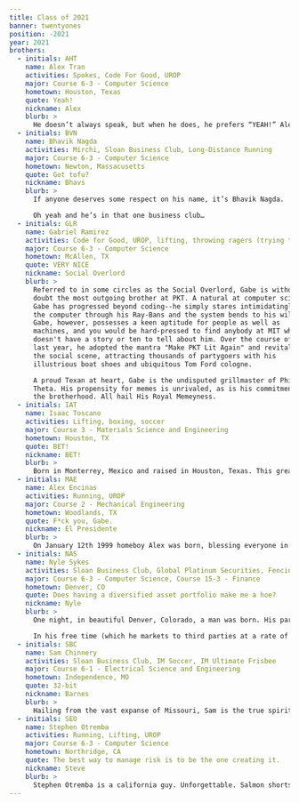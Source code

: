 ```yaml
---
title: Class of 2021
banner: twentyones
position: -2021
year: 2021
brothers:
  - initials: AHT
    name: Alex Tran
    activities: Spokes, Code For Good, UROP
    major: Course 6-3 - Computer Science
    hometown: Houston, Texas
    quote: Yeah!
    nickname: Alex
    blurb: >
      He doesn’t always speak, but when he does, he prefers “YEAH!” Alex Tran is the most interesting man in the world. He once defused a riot in Turkey by speaking Turkish… in French. When he writes in a textbook, it immediately increases in value. Once, he likened machine learning to teaching a dog to sit. He gives professors PSETS, and his tests come pre-marked with 100%. S^3 asks him for sick days, purely out of respect. He knows all forms of martial arts, including the three that only he knows. No human fully understands his story — because it’s too much knowledge for mere mortals. Not even we know all the details of Alex Tran’s existence, but as he always says — “Stay bros my friends.”
  - initials: BVN
    name: Bhavik Nagda
    activities: Mirchi, Sloan Business Club, Long-Distance Running
    major: Course 6-3 - Computer Science
    hometown: Newton, Massacusetts
    quote: Got tofu?
    nickname: Bhavs
    blurb: >
      If anyone deserves some respect on his name, it’s Bhavik Nagda.  Born a mere 20 minutes from the MIT homeland in Newton, Massachusetts, young Bhavik was destined for greatness from the minute the world was graced with his presence.  In high school, Bhavik turned heads and wooed the ladies as a world class distance runner, allowing him to literally excel past his competiton in everything he did.  If there was a lonely girl within a mile, you could be certain that Bhavik would be there in 4:30 or less to comfort her.  But alas, when his high school days came to an end, Bhavik realized that although he was the fastest who had ever walked the streets of Newton, he had been running from his true passion all along…THE ART OF DANCE.  Immediately upon entering MIT, he sought far and wide for an outlet to demonstrate his true passion.  The search ended when he found his gem, his pride and joy, his queen, the Mirchi Dance Team.  Now, Bhavik can be found pouring his heart and soul into his craft at all hours of the day, perfecting his Bollywood Fusion style dancing.  Many call Bhavik a “ghost” since he is rarely seen off of the dance floor.  But if you ask him, he’d rather be called a GOAT. 

      Oh yeah and he’s in that one business club…
  - initials: GLR
    name: Gabriel Ramirez 
    activities: Code for Good, UROP, lifting, throwing ragers (trying to at least)
    major: Course 6-3 - Computer Science
    hometown: McAllen, TX
    quote: VERY NICE
    nickname: Social Overlord
    blurb: >
      Referred to in some circles as the Social Overlord, Gabe is without
      doubt the most outgoing brother at PKT. A natural at computer science,
      Gabe has progressed beyond coding--he simply stares intimidatingly at
      the computer through his Ray-Bans and the system bends to his will.
      Gabe, however, possesses a keen aptitude for people as well as
      machines, and you would be hard-pressed to find anybody at MIT who
      doesn't have a story or ten to tell about him. Over the course of the
      last year, he adopted the mantra "Make PKT Lit Again" and revitalized
      the social scene, attracting thousands of partygoers with his
      illustrious boat shoes and ubiquitous Tom Ford cologne.

      A proud Texan at heart, Gabe is the undisputed grillmaster of Phi Kappa
      Theta. His propensity for memes is unrivaled, as is his commitment to
      the brotherhood. All hail His Royal Memeyness.
  - initials: IAT
    name: Isaac Toscano
    activities: Lifting, boxing, soccer
    major: Course 3 - Materials Science and Engineering
    hometown: Houston, TX
    quote: BET!
    nickname: BET!
    blurb: >
      Born in Monterrey, Mexico and raised in Houston, Texas. This great swimmer has shown that is really is possible to start from the bottom and make it to the top. Isaac has shown this both academically and in boxing. He went undefeated for most of his boxing career and had to stop because of a couple of unfortunate events. However, he went from being a chubby kid to becoming a legend in the gym. He is the definition for a “gentle giant”. This man would run around the world for his brothers at any moments request. However, if you make him mad or make those that he loves upset, you should be prepared to face the punching power equivalent to Thanos’s fist. Seriously though, Isaac might look tall and scary on the outside. But he is a caring and loving individual. 
  - initials: MAE
    name: Alex Encinas
    activities: Running, UROP
    major: Course 2 - Mechanical Engineering
    hometown: Woodlands, TX
    quote: F*ck you, Gabe.
    nickname: El Presidente
    blurb: >
      On January 12th 1999 homeboy Alex was born, blessing everyone in his city of Guadalajara, Jalisco, Mexico with his presence. From his amazing athletic build and charming smile to his WILD party habits and great wealth Manuel Alejandro Encinas Maqueda is a student you definitely want to look out for. Let us start with his time in Texas. After spending some time in Mexico, Alex grew up in the wealthiest suburb of Texas: The Woodlands. Eating a five star meal cooked by a personal chef brought all the way from the exotic lands of the east is one way he'd occupy his time on a typical weekend night. It isn’t the fact that Alex would show up to his High School in a white Ferrari or the fact that he could buy you a $300 steak on a Friday Night that makes Alex such an amazing individual, most of all it is Alex’s kindness and leadership that makes him such a valuable brother in our fraternity. If you ever catch this man at a party you best bet he will be one of the ones bringing the house down (not literally) but it’ll be a pretty good party, you’ll even probably hear him say “bet” or you’ll see the big swole giant standing next to him saying “bet” 3 or 4 times a minute (it’s a popular word). His favorite hobbies include partying all night (on a Friday night... school is important) and running (especially away from the cops). Make sure you look out for my Mexican brother from another mother.
  - initials: NAS
    name: Nyle Sykes
    activities: Sloan Business Club, Global Platinum Securities, Fencing, DEAL
    major: Course 6-3 - Computer Science, Course 15-3 - Finance
    hometown: Denver, CO
    quote: Does having a diversified asset portfolio make me a hoe?
    nickname: Nyle
    blurb: >
      One night, in beautiful Denver, Colorado, a man was born. His parents would've named him Discounted Cash Flow, but that was too long. So they named him Nyle. Nyle Sykes. Legend has it that his first three words were "mergers and acquisitions," and with his fourth word he brought into existence the modern economy. Nyle speaks fluent pitch deck, so fluent in fact that Goldman Sachs once turned to him for investment advice. Unfortunately, though, Nyle's financial aptitude was so vast that his assistance led to a period of hyperinflation that crashed the Zimbabwean economy, which is still reeling to this day.

      In his free time (which he markets to third parties at a rate of no less than $400,000/hour), Nyle enjoys playing with long pointy sticks. This was found to be politically incorrect, so he took up fencing instead. At some point in his standard 32-hour workday, he is a member of the Sloan Business Club and is an analyst for two student-run investment funds, both of which he manages singlehandedly. In his sleep.
  - initials: SBC
    name: Sam Chinnery
    activities: Sloan Business Club, IM Soccer, IM Ultimate Frisbee
    major: Course 6-1 - Electrical Science and Engineering
    hometown: Independence, MO
    quote: 32-bit
    nickname: Barnes
    blurb: >
      Hailing from the vast expanse of Missouri, Sam is the true spiritual successor of Elon Musk. Having made a 32 bit computer at an early age, he came to MIT with the sole desire to learn the ways of the 64 bit computer. However, after an experiment went horribly wrong, he became the 64 bit computer. Now, he spends much of his time hidden away in the darkest corners of the Stata loading docks sifting through piles of machinery. Nobody knows for what he looks. Nobody knows of what he speaks. Nobody knows for what purpose he is here. Nobody dares approach him. He does not learn from his professors, for he taught the professors that taught his professors. When he isn't taking apart microwaves and projectors to build tesla coils and who knows what else, you can find him meandering around campus with naught but his guitar and the shoes on his feet as he ponders the potential implications of the fabrication of miniaturized, high-density PCBs on the American psyche. Do not question this man, for your questions will run out far before his knowledge.
  - initials: SEO
    name: Stephen Otremba
    activities: Running, Lifting, UROP
    major: Course 6-3 - Computer Science
    hometown: Northridge, CA
    quote: The best way to manage risk is to be the one creating it.
    nickname: Steve
    blurb: >
      Stephen Otremba is a california guy. Unforgettable. Salmon shorts, flowy long hair on top. Sun-kissed skin so hot he'll melt your popsicle. Oh oh oh oh...Perhaps a figment of Katy Perry’s imagination, the man is an allstar— you might find him slashing through his coding psets, or racing himself on a casual run, or simultaneously lifting and spitting barz. Stephen also serves as risk manager, protecting the house and its contents from harm during parties. With his speed, composed demeanor, and golden hair, there’s no doubt the man will someday colonize neptune. And when he does, he’ll invite PKT to come live with him. He’s a real brotremba.
---
```

